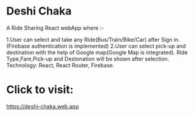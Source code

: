# Deshi  Chaka

A Ride Sharing React webApp where :-

1.User can select and take any Ride(Bus/Train/Bike/Car) after Sign in.(Firebase authentication is implemented)
2.User can select pick-up and destination with the help of Google map(Google Map is integrated). Ride Type,Fare,Pick-up and Destonation will be shown after selection.
Technology: React, React Router, Firebase. 

# Click to visit:
https://deshi-chaka.web.app
